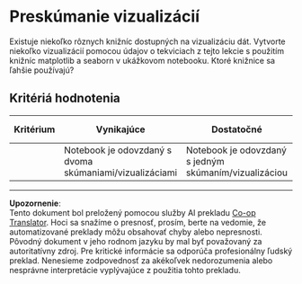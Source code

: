 <!--
CO_OP_TRANSLATOR_METADATA:
{
  "original_hash": "4485a1ed4dd1b5647365e3d87456515d",
  "translation_date": "2025-09-05T15:27:07+00:00",
  "source_file": "2-Regression/2-Data/assignment.md",
  "language_code": "sk"
}
-->
# Preskúmanie vizualizácií

Existuje niekoľko rôznych knižníc dostupných na vizualizáciu dát. Vytvorte niekoľko vizualizácií pomocou údajov o tekviciach z tejto lekcie s použitím knižníc matplotlib a seaborn v ukážkovom notebooku. Ktoré knižnice sa ľahšie používajú?
## Kritériá hodnotenia

| Kritérium | Vynikajúce | Dostatočné | Vyžaduje zlepšenie |
| --------- | ---------- | ---------- | ------------------ |
|           | Notebook je odovzdaný s dvoma skúmaniami/vizualizáciami         | Notebook je odovzdaný s jedným skúmaním/vizualizáciou       | Notebook nie je odovzdaný                 |

---

**Upozornenie**:  
Tento dokument bol preložený pomocou služby AI prekladu [Co-op Translator](https://github.com/Azure/co-op-translator). Hoci sa snažíme o presnosť, prosím, berte na vedomie, že automatizované preklady môžu obsahovať chyby alebo nepresnosti. Pôvodný dokument v jeho rodnom jazyku by mal byť považovaný za autoritatívny zdroj. Pre kritické informácie sa odporúča profesionálny ľudský preklad. Nenesieme zodpovednosť za akékoľvek nedorozumenia alebo nesprávne interpretácie vyplývajúce z použitia tohto prekladu.